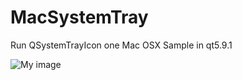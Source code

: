 # MacSystemTray
Run QSystemTrayIcon one Mac OSX Sample in qt5.9.1


![My image](pehohlva.github.com/MacSystemTray/screenpic.png)



